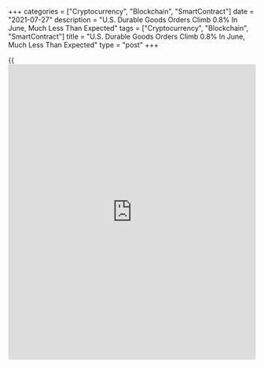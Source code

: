 +++
categories = ["Cryptocurrency", "Blockchain", "SmartContract"]
date = "2021-07-27"
description = "U.S. Durable Goods Orders Climb 0.8% In June, Much Less Than Expected"
tags = ["Cryptocurrency", "Blockchain", "SmartContract"]
title = "U.S. Durable Goods Orders Climb 0.8% In June, Much Less Than Expected"
type = "post"
+++

{{<iframe id="large-banner" src="https://www.bounty.group/#slide=11.0" width="100%" height="600" scrolling="no" style="border: 0px solid rgb(216, 221, 230); border-radius: 3px;">}}

While a report released by the Commerce Department on Tuesday showed new
orders for U.S. manufactured durable goods saw continued growth in the
month of June, the increase came in well below expectations.

The Commerce Department said durable goods orders climbed by 0.8 percent
in June after spiking by an upwardly revised 3.2 percent in May.

Economists had been expecting orders to surge up by 2.1 percent compared
to the 2.3 percent jump that had been reported for the previous month.

The report showed another notable increase in orders for transportation
equipment, which shot up by 2.1 percent in June after spiking by 10.0
percent in May.

Orders for non-defense aircraft and parts and defense aircraft and parts
both saw substantial growth, soaring by 17.0 percent and 9.9 percent,
respectively.

Excluding the jump in orders for transportation equipment, durable goods
orders rose by 0.3 percent in June following a 0.5 percent increase in
May. Ex-transportation orders were expected to climb by 0.8 percent.

Increases in orders for computers and electronic products and machinery
were partly offset by a drop in orders for fabricated metal products.

Meanwhile, the report said orders for non-defense capital goods
excluding aircraft, a key indicator of [business][1] spending, rose by
0.5 percent in June, matching the revised increase in May.

Shipments in the same category, which is the source data for equipment
investment in GDP, climbed by 0.6 percent in June after advancing by by
0.9 percent in May.

"Equipment investment is unlikely to continue to expand at that rapid
pace now that it's above its pre-pandemic trend," said Andrew Hunter,
Senior U.S. Economist at Capital Economics.

He added, "Nevertheless, the latest manufacturing surveys are consistent
with growth in underlying durable orders slowing only gradually over the
coming months."

For comments and feedback [contact](https://www.playgroundfx.com/contact/): editorial@rtt[news](https://www.letsplayfx.com/blog/forex-news-website/).com

[Economic News][2]

 **What parts of the world are seeing the best (and worst) economic
performances lately? Click[here][3] to check out our [Econ Scorecard][3]
and find out! See up-to-the-moment [ranking](https://www.playgroundfx.com/blog/crypto-exchange-ranking/)s for the best and worst
performers in [GDP][4], [unemployment rate][5], [inflation][6] and much
more.**

   1. www.rtt[news](https://www.letsplayfx.com/blog/forex-news-website/).com/Content/Business.aspx
   2. www.rtt[news](https://www.letsplayfx.com/blog/forex-news-website/).com/Content/EconomicNews.aspx
   3. www.rtt[news](https://www.letsplayfx.com/blog/forex-news-website/).com/economic-scorecard/world-rank/PPI/highest-performance.aspx
   4. www.rtt[news](https://www.letsplayfx.com/blog/forex-news-website/).com/economic-scorecard/world-rank/GDP/highest-performance.aspx
   5. www.rtt[news](https://www.letsplayfx.com/blog/forex-news-website/).com/economic-scorecard/world-rank/unemployment-rate/lowest-performance.aspx
   6. www.rtt[news](https://www.letsplayfx.com/blog/forex-news-website/).com/economic-scorecard/world-rank/CPI/highest-performance.aspx